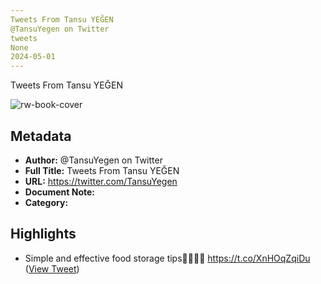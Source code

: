 ```yaml
---
Tweets From Tansu YEĞEN
@TansuYegen on Twitter
tweets
None
2024-05-01
---
```

Tweets From Tansu YEĞEN

![rw-book-cover](https://pbs.twimg.com/profile_images/1733406256105177088/VboDuWfl.jpg)

## Metadata
- **Author:** @TansuYegen on Twitter
- **Full Title:** Tweets From Tansu YEĞEN
- **URL:** https://twitter.com/TansuYegen
- **Document Note:** 
- **Category:**

## Highlights
- Simple and effective food storage tips🍌🍅🥬🍉 https://t.co/XnHOqZqiDu ([View Tweet](https://twitter.com/TansuYegen/status/1675232950521085962))
